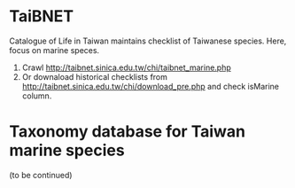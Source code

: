 # TaiBNET
Catalogue of Life in Taiwan maintains checklist of Taiwanese species. Here, focus on marine speces.

1. Crawl http://taibnet.sinica.edu.tw/chi/taibnet_marine.php
2. Or downaload historical checklists from http://taibnet.sinica.edu.tw/chi/download_pre.php and check isMarine column.

# Taxonomy database for Taiwan marine species

(to be continued)
